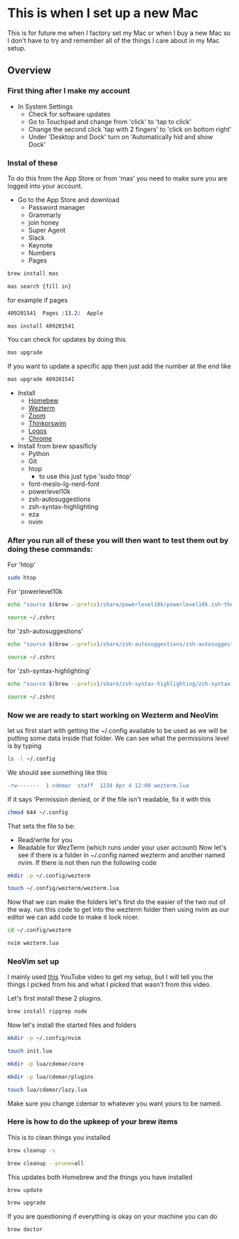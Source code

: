 # This is when I set up a new Mac

This is for future me when I factory set my Mac or when I buy a new Mac so I don't have to try and remember all of the things I care about in my Mac setup.

## Overview

### First thing after I make my account

- In System Settings
  - Check for software updates
  - Go to Touchpad and change from 'click' to 'tap to click'
  - Change the second click 'tap with 2 fingers' to 'click on bottom right'
  - Under 'Desktop and Dock' turn on 'Automatically hid and show Dock'

### Instal of these
To do this from the App Store or from 'mas' you need to make sure you are logged into your account.
- Go to the App Store and download
  - Password manager
  - Grammarly
  - join honey
  - Super Agent
  - Slack
  - Keynote
  - Numbers
  - Pages
```bash
brew install mas
```
```bash
mas search {fill in}
```
for example if pages
```scss
409201541  Pages (13.2)  Apple
```
```bash
mas install 409201541
```

You can check for updates by doing this
```bash
mas upgrade
```
If you want to update a specific app then just add the number at the end like
```bash
mas upgrade 409201541
```

- Install
    - [Homebew](https://brew.sh)
    - [Wezterm](https://wezterm.org)
    - [Zoom](https://www.zoom.com/home/)
    - [Thinkorswim](https://www.schwab.com/trading/thinkorswim?src=SEM&ef_id=CjwKCAjwktO_BhBrEiwAV70jXugWvsMCUYGdlPWhqeMQnGvYpXV2yYtSo8jd5OnZsIeASThueCghnBoCxuAQAvD_BwE:G:s&s_kwcid=AL!5158!3!736506540239!e!!g!!thinkorswim!22175113800!173441860319&keywordid=kwd-297695813001&gad_source=1&gbraid=0AAAAADhoFlmFows5fOgKcTRA4Yjn-QRrr&gclid=CjwKCAjwktO_BhBrEiwAV70jXugWvsMCUYGdlPWhqeMQnGvYpXV2yYtSo8jd5OnZsIeASThueCghnBoCxuAQAvD_BwE)
    - [Logos](https://www.logos.com)
    - [Chrome](https://www.google.com/chrome/)
- Install from brew spasificly
    - Python
    - Git
    - htop
        - to use this just type 'sudo htop'
    - font-meslo-lg-nerd-font
    - powerlevel10k
    - zsh-autosuggestions
    - zsh-syntax-highlighting
    - eza
    - nvim

### After you run all of these you will then want to test them out by doing these commands:
For 'htop'
```bash
sudo htop
```

For 'powerlevel10k
```bash
echo "source $(brew --prefix)/share/powerlevel10k/powerlevel10k.zsh-theme" >> ~/.zshrc
```

```bash
source ~/.zshrc
```

for 'zsh-autosuggestions'
```bash
echo "source $(brew --prefix)/share/zsh-autosuggestions/zsh-autosuggestions.zsh" >> ~/.zshrc
```
```bash
source ~/.zshrc
```

for 'zsh-syntax-highlighting'
```bash
echo "source $(brew --prefix)/share/zsh-syntax-highlighting/zsh-syntax-highlighting.zsh" >> ~/.zshrc
```
```bash
source ~/.zshrc
```

### Now we are ready to start working on Wezterm and NeoVim
let us first start with getting the ~/.config available to be used as we will be putting some data inside that folder. We can see what the permissions level is by typing
```bash
ls -l ~/.config
```
We should see something like this
```diff
-rw-------  1 cdemar  staff  1234 Apr 4 12:00 wezterm.lua
```
If it says 'Permission denied, or if the file isn't readable, fix it with this
```bash
chmod 644 ~/.config
```
That sets the file to be:
- Read/write for you
- Readable for WezTerm (which runs under your user account)
Now let's see if there is a folder in ~/.config named wezterm and another named nvim. If there is not then run the following code
```bash
mkdir -p ~/.config/wezterm
```
```bash
touch ~/.config/wezterm/wezterm.lua
```

Now that we can make the folders let's first do the easier of the two out of the way.
run this code to get into the wezterm folder then using nvim as our editor we can add code to make it look nicer.

```bash
cd ~/.config/wezterm
```
```bash
nvim wezterm.lua
```

### NeoVim set up
I mainly used [this](https://www.youtube.com/watch?v=6pAG3BHurdM&list=PLnu5gT9QrFg36OehOdECFvxFFeMHhb_07&index=14&t=324s) YouTube video to get my setup, but I will tell you the things I picked from his and what I picked that wasn't from this video.

Let's first install these 2 plugins.
```bash
brew install ripgrep node
```

Now let's install the started files and folders
```bash
mkdir -p ~/.config/nvim
```
```bash
touch init.lua
```
```bash
mkdir -p lua/cdemar/core
```
```bash
mkdir -p lua/cdemar/plugins
```
```bash
touch lua/cdemar/lazy.lua
```
Make sure you change cdemar to whatever you want yours to be named.



### Here is how to do the upkeep of your brew items
This is to clean things you installed
```bash
brew cleanup -s
```
```bash
brew cleanup --prune=all
```

This updates both Homebrew and the things you have installed
```bash
brew update
```
```bash
brew upgrade
```

If you are questioning if everything is okay on your machine you can do
```bash
brew doctor
```
